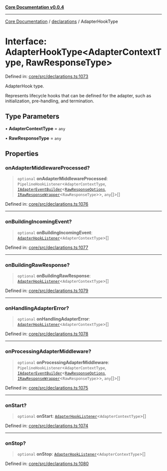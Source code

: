 [**Core Documentation v0.0.4**](../../README.md)

***

[Core Documentation](../../modules.md) / [declarations](../README.md) / AdapterHookType

# Interface: AdapterHookType\<AdapterContextType, RawResponseType\>

Defined in: [core/src/declarations.ts:1073](https://github.com/stonemjs/core/blob/4b1b931e44a5db2600109fa7ae2a8b532ed77730/src/declarations.ts#L1073)

AdapterHook type.

Represents lifecycle hooks that can be defined for the adapter, such as initialization, pre-handling, and termination.

## Type Parameters

• **AdapterContextType** = `any`

• **RawResponseType** = `any`

## Properties

### onAdapterMiddlewareProcessed?

> `optional` **onAdapterMiddlewareProcessed**: `PipelineHookListener`\<`AdapterContextType`, [`IAdapterEventBuilder`](IAdapterEventBuilder.md)\<[`RawResponseOptions`](RawResponseOptions.md), [`IRawResponseWrapper`](IRawResponseWrapper.md)\<`RawResponseType`\>\>, `any`[]\>[]

Defined in: [core/src/declarations.ts:1076](https://github.com/stonemjs/core/blob/4b1b931e44a5db2600109fa7ae2a8b532ed77730/src/declarations.ts#L1076)

***

### onBuildingIncomingEvent?

> `optional` **onBuildingIncomingEvent**: [`AdapterHookListener`](../type-aliases/AdapterHookListener.md)\<`AdapterContextType`\>[]

Defined in: [core/src/declarations.ts:1077](https://github.com/stonemjs/core/blob/4b1b931e44a5db2600109fa7ae2a8b532ed77730/src/declarations.ts#L1077)

***

### onBuildingRawResponse?

> `optional` **onBuildingRawResponse**: [`AdapterHookListener`](../type-aliases/AdapterHookListener.md)\<`AdapterContextType`\>[]

Defined in: [core/src/declarations.ts:1079](https://github.com/stonemjs/core/blob/4b1b931e44a5db2600109fa7ae2a8b532ed77730/src/declarations.ts#L1079)

***

### onHandlingAdapterError?

> `optional` **onHandlingAdapterError**: [`AdapterHookListener`](../type-aliases/AdapterHookListener.md)\<`AdapterContextType`\>[]

Defined in: [core/src/declarations.ts:1078](https://github.com/stonemjs/core/blob/4b1b931e44a5db2600109fa7ae2a8b532ed77730/src/declarations.ts#L1078)

***

### onProcessingAdapterMiddleware?

> `optional` **onProcessingAdapterMiddleware**: `PipelineHookListener`\<`AdapterContextType`, [`IAdapterEventBuilder`](IAdapterEventBuilder.md)\<[`RawResponseOptions`](RawResponseOptions.md), [`IRawResponseWrapper`](IRawResponseWrapper.md)\<`RawResponseType`\>\>, `any`[]\>[]

Defined in: [core/src/declarations.ts:1075](https://github.com/stonemjs/core/blob/4b1b931e44a5db2600109fa7ae2a8b532ed77730/src/declarations.ts#L1075)

***

### onStart?

> `optional` **onStart**: [`AdapterHookListener`](../type-aliases/AdapterHookListener.md)\<`AdapterContextType`\>[]

Defined in: [core/src/declarations.ts:1074](https://github.com/stonemjs/core/blob/4b1b931e44a5db2600109fa7ae2a8b532ed77730/src/declarations.ts#L1074)

***

### onStop?

> `optional` **onStop**: [`AdapterHookListener`](../type-aliases/AdapterHookListener.md)\<`AdapterContextType`\>[]

Defined in: [core/src/declarations.ts:1080](https://github.com/stonemjs/core/blob/4b1b931e44a5db2600109fa7ae2a8b532ed77730/src/declarations.ts#L1080)

